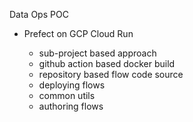 Data Ops POC

- Prefect on GCP Cloud Run

    - sub-project based approach
    - github action based docker build
    - repository based flow code source
    - deploying flows
    - common utils
    - authoring flows